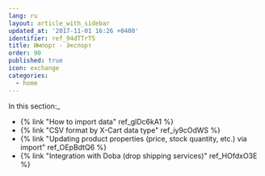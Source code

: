 ```yaml
---
lang: ru
layout: article_with_sidebar
updated_at: '2017-11-01 16:26 +0400'
identifier: ref_94dTTrT5
title: Импорт - Экспорт
order: 90
published: true
icon: exchange
categories:
  - home
---
```

In this section:_

*   {% link "How to import data" ref_glDc6kA1 %}
*   {% link "CSV format by X-Cart data type" ref_iy9cOdWS %}
*   {% link "Updating product properties (price, stock quantity, etc.) via import" ref_OEpBdtQ6 %}
*   {% link "Integration with Doba (drop shipping services)" ref_HOfdxO3E %}
